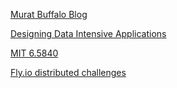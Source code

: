 [Murat Buffalo Blog](https://muratbuffalo.blogspot.com/2020/06/learning-about-distributed-systems.html)

[Designing Data Intensive Applications](https://muratbuffalo.blogspot.com/search/label/DDIA)

[MIT 6.5840](https://pdos.csail.mit.edu/6.824/schedule.html)

[Fly.io distributed challenges](https://fly.io/dist-sys/)
